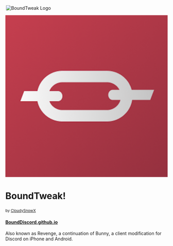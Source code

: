 <div style="align: center;">
	
<p style="display: block; margin: 0 auto; width: 100%; max-width: 500px; height: auto;"><picture><source media="(prefers-color-scheme: dark)" srcset="/assets/wordmark/dark.svg"><img src="/assets/wordmark light.svg" alt="BoundTweak Logo"></picture></p>

<span style="border-radius: 10px; height:1.2em; width:auto; margin: auto;"><img src="/assets/logo/icon.png"></span><h1>BoundTweak!</h1>

<small>by <a href="https://github.com/CloudySnowX">CloudySnowX</a></small>

<h4><a href="https://bounddiscord.github.io">BoundDiscord.github.io</a></h4>
	
Also known as Revenge, a continuation of Bunny, a client modification for Discord on iPhone and Android.

</div>
